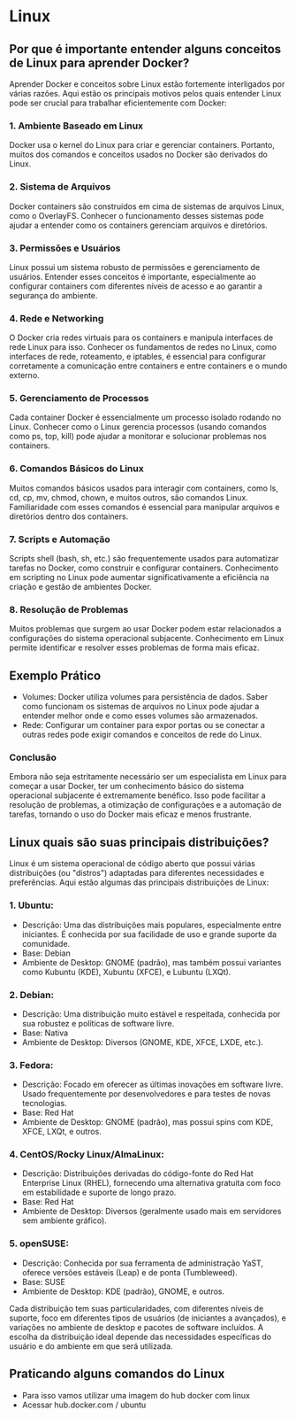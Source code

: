 # Linux

## Por que é importante entender alguns conceitos de Linux para aprender Docker?

Aprender Docker e conceitos sobre Linux estão fortemente interligados por várias razões. Aqui estão os principais motivos pelos quais entender Linux pode ser crucial para trabalhar eficientemente com Docker:

### 1. Ambiente Baseado em Linux

Docker usa o kernel do Linux para criar e gerenciar containers. Portanto, muitos dos comandos e conceitos usados no Docker são derivados do Linux.

### 2. Sistema de Arquivos

Docker containers são construídos em cima de sistemas de arquivos Linux, como o OverlayFS. Conhecer o funcionamento desses sistemas pode ajudar a entender como os containers gerenciam arquivos e diretórios.

### 3. Permissões e Usuários
   
Linux possui um sistema robusto de permissões e gerenciamento de usuários. Entender esses conceitos é importante, especialmente ao configurar containers com diferentes níveis de acesso e ao garantir a segurança do ambiente.

### 4. Rede e Networking
   
O Docker cria redes virtuais para os containers e manipula interfaces de rede Linux para isso. Conhecer os fundamentos de redes no Linux, como interfaces de rede, roteamento, e iptables, é essencial para configurar corretamente a comunicação entre containers e entre containers e o mundo externo.

### 5. Gerenciamento de Processos

Cada container Docker é essencialmente um processo isolado rodando no Linux. Conhecer como o Linux gerencia processos (usando comandos como ps, top, kill) pode ajudar a monitorar e solucionar problemas nos containers.

### 6. Comandos Básicos do Linux
   
Muitos comandos básicos usados para interagir com containers, como ls, cd, cp, mv, chmod, chown, e muitos outros, são comandos Linux. Familiaridade com esses comandos é essencial para manipular arquivos e diretórios dentro dos containers.

### 7. Scripts e Automação
   
Scripts shell (bash, sh, etc.) são frequentemente usados para automatizar tarefas no Docker, como construir e configurar containers. Conhecimento em scripting no Linux pode aumentar significativamente a eficiência na criação e gestão de ambientes Docker.

### 8. Resolução de Problemas
   
Muitos problemas que surgem ao usar Docker podem estar relacionados a configurações do sistema operacional subjacente. Conhecimento em Linux permite identificar e resolver esses problemas de forma mais eficaz.

## Exemplo Prático
- Volumes: Docker utiliza volumes para persistência de dados. Saber como funcionam os sistemas de arquivos no Linux pode ajudar a entender melhor onde e como esses volumes são armazenados.
- Rede: Configurar um container para expor portas ou se conectar a outras redes pode exigir comandos e conceitos de rede do Linux.

### Conclusão

Embora não seja estritamente necessário ser um especialista em Linux para começar a usar Docker, ter um conhecimento básico do sistema operacional subjacente é extremamente benéfico. Isso pode facilitar a resolução de problemas, a otimização de configurações e a automação de tarefas, tornando o uso do Docker mais eficaz e menos frustrante.

## Linux quais são suas principais distribuições?


Linux é um sistema operacional de código aberto que possui várias distribuições (ou "distros") adaptadas para diferentes necessidades e preferências. Aqui estão algumas das principais distribuições de Linux:

### 1. Ubuntu:

- Descrição: Uma das distribuições mais populares, especialmente entre iniciantes. É conhecida por sua facilidade de uso e grande suporte da comunidade.
- Base: Debian
- Ambiente de Desktop: GNOME (padrão), mas também possui variantes como Kubuntu (KDE), Xubuntu (XFCE), e Lubuntu (LXQt).

### 2. Debian:

- Descrição: Uma distribuição muito estável e respeitada, conhecida por sua robustez e políticas de software livre.
- Base: Nativa
- Ambiente de Desktop: Diversos (GNOME, KDE, XFCE, LXDE, etc.).

### 3. Fedora:

- Descrição: Focado em oferecer as últimas inovações em software livre. Usado frequentemente por desenvolvedores e para testes de novas tecnologias.
- Base: Red Hat
- Ambiente de Desktop: GNOME (padrão), mas possui spins com KDE, XFCE, LXQt, e outros.

### 4. CentOS/Rocky Linux/AlmaLinux:

- Descrição: Distribuições derivadas do código-fonte do Red Hat Enterprise Linux (RHEL), fornecendo uma alternativa gratuita com foco em estabilidade e suporte de longo prazo.
- Base: Red Hat
- Ambiente de Desktop: Diversos (geralmente usado mais em servidores sem ambiente gráfico).

### 5. openSUSE:

- Descrição: Conhecida por sua ferramenta de administração YaST, oferece versões estáveis (Leap) e de ponta (Tumbleweed).
- Base: SUSE
- Ambiente de Desktop: KDE (padrão), GNOME, e outros.

Cada distribuição tem suas particularidades, com diferentes níveis de suporte, foco em diferentes tipos de usuários (de iniciantes a avançados), e variações no ambiente de desktop e pacotes de software incluídos. A escolha da distribuição ideal depende das necessidades específicas do usuário e do ambiente em que será utilizada.

## Praticando alguns comandos do Linux

- Para isso vamos utilizar uma imagem do hub docker com linux
- Acessar hub.docker.com / ubuntu

  


